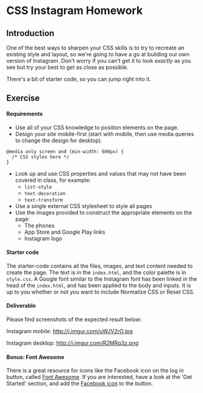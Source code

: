 # CSS Instagram Homework

## Introduction

One of the best ways to sharpen your CSS skills is to try to recreate an existing style and layout, so we're going to have a go at building our own version of Instagram. Don't worry if you can't get it to look _exactly_ as you see but try your best to get as close as possible.

There's a bit of starter code, so you can jump right into it.

## Exercise

#### Requirements

- Use all of your CSS knowledge to position elements on the page.
- Design your site mobile-first (start with mobile, then use media queries to change the design for desktop).

```
@media only screen and (min-width: 600px) {
  /* CSS styles here */
}
```

- Look up and use CSS properties and values that may not have been covered in class, for example:
  - `list-style`
  - `text-decoration`
  - `text-transform`
- Use a single external CSS stylesheet to style all pages
- Use the images provided to construct the appropriate elements on the page:
  - The phones
  - App Store and Google Play links
  - Instagram logo


#### Starter code

The starter-code contains all the files, images, and text content needed to create the page. The text is in the `index.html`, and the color palette is in `style.css`. A Google font similar to the Instagram font has been linked in the head of the `index.html`, and has been applied to the body and inputs. It is up to you whether or not you want to include Normalize CSS or Reset CSS.

#### Deliverable

Please find screenshots of the expected result below:

Instagram mobile: http://i.imgur.com/uWJV2rO.jpg

Instagram desktop: http://i.imgur.com/R2MRq3z.png

#### Bonus: Font Awesome

There is a great resource for icons like the Facebook icon on the log in button, called [Font Awesome](http://fontawesome.io/). If you are interested, have a look at the 'Get Started' section, and add the [Facebook icon](http://fontawesome.io/icon/facebook-official/) to the button.